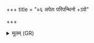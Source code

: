 +++
title = "०६ अपेतः परिपन्थिनो +ऽपो"

+++
<details><summary>मूलम् (GR)</summary>

अपेतः परिपन्थिनो  
+ऽपो अघायुर् अर्षतु ।  
न बहवः सं शक्नवन्  
नार्भका अभि धृष्णवन् ॥
</details>